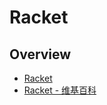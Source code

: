 # Racket

## Overview

- [Racket](https://racket-lang.org/)
- [Racket - 维基百科](https://zh.wikipedia.org/zh-cn/Racket)


